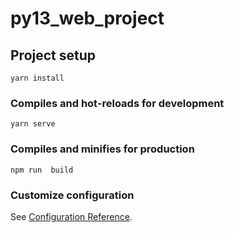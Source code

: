 # py13_web_project

## Project setup
```
yarn install
```

### Compiles and hot-reloads for development
```
yarn serve
```

### Compiles and minifies for production
```
npm run  build
```

### Customize configuration
See [Configuration Reference](https://cli.vuejs.org/config/).
